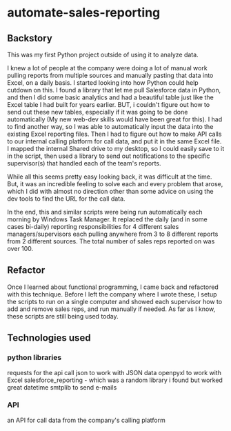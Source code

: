 # automate-sales-reporting

## Backstory 
This was my first Python project outside of using it to analyze data. 

I knew a lot of people at the company were doing a lot of manual work pulling reports from multiple sources and manually pasting that data into Excel, on a daily basis. I started looking into how Python could help cutdown on this. I found a library that let me pull Salesforce data in Python, and then I did some basic analytics and had a beautiful table just like the Excel table I had built for years earlier. BUT, i couldn't figure out how to send out these new tables, especially if it was going to be done automatically (My new web-dev skills would have been great for this). I had to find another way, so I was able to automatically input the data into the existing Excel reporting files. Then I had to figure out how to make API calls to our internal calling platform for call data, and put it in the same Excel file. I mapped the internal Shared drive to my desktop, so I could easily save to it in the script, then used a library to send out notifications to the specific supervisor(s) that handled each of the team's reports. 

While all this seems pretty easy looking back, it was difficult at the time. But, it was an incredible feeling to solve each and every problem that arose, which I did with almost no direction other than some advice on using the dev tools to find the URL for the call data. 

In the end, this and similar scripts were being run automatically each morning by Windows Task Manager. It replaced the daily (and in some cases bi-daily) reporting responsibilities for 4 different sales managers/supervisors each pulling anywhere from 3 to 8 different reports from 2 different sources. The total number of sales reps reported on was over 100. 

## Refactor
Once I learned about functional programming, I came back and refactored with this technique. Before I left the company where I wrote these, I setup the scripts to run on a single computer and showed each supervisor how to add and remove sales reps, and run manually if needed. As far as I know, these scripts are still being used today. 

## Technologies used
### python libraries
requests for the api call
json to work with JSON data
openpyxl to work with Excel 
salesforce_reporting - which was a random library i found but worked great
datetime
smtplib to send e-mails
### API
an API for call data from the company's calling platform

